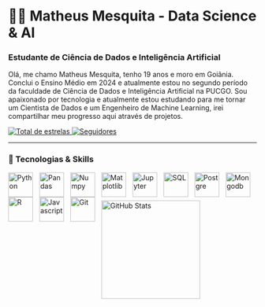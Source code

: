 # 👨‍💻 Matheus Mesquita - Data Science & AI

### Estudante de Ciência de Dados e Inteligência Artificial

Olá, me chamo Matheus Mesquita, tenho 19 anos e moro em Goiânia. Conclui o Ensino Médio em 2024 e atualmente estou no segundo período da faculdade de Ciência de Dados e Inteligência Artificial na PUCGO. Sou apaixonado por tecnologia e atualmente estou estudando para me tornar um Cientista de Dados e um Engenheiro de Machine Learning, irei compartilhar meu progresso aqui através de projetos.

<a href="https://github.com/Mesquita14w">
        <img 
            alt="Total de estrelas" 
            title="Total de estrelas GitHub" 
            src="https://custom-icon-badges.demolab.com/github/stars/Mesquita14w?color=55960c&style=for-the-badge&labelColor=488207&logo=star&label=estrelas"
        />
    </a>
    <a href="https://github.com/Mesquita14w">
        <img 
            alt="Seguidores" 
            title="Me siga no GitHub" 
            src="https://custom-icon-badges.demolab.com/github/followers/Mesquita14w?color=236ad3&labelColor=1155ba&style=for-the-badge&logo=github&label=Seguidores&logoColor=white"
        />
    </a>

---

### 🤖 Tecnologias & Skills


<img 
    align="left" 
    alt="Python" 
    title="Python"
    width="50px" 
    style="padding-right: 10px;" 
    src="https://cdn.jsdelivr.net/gh/devicons/devicon@latest/icons/python/python-original.svg" 
/>

<img 
    align="left" 
    alt="Pandas" 
    title="Pandas"
    width="50px" 
    style="padding-right: 10px;" 
    src="https://cdn.jsdelivr.net/gh/devicons/devicon@latest/icons/pandas/pandas-original-wordmark.svg" 
/>

<img 
    align="left" 
    alt="Numpy" 
    title="Numpy"
    width="50px" 
    style="padding-right: 10px;" 
    src="https://cdn.jsdelivr.net/gh/devicons/devicon@latest/icons/numpy/numpy-original-wordmark.svg" 
/>

<img 
    align="left" 
    alt="Matplotlib" 
    title="Matplotlib"
    width="50px" 
    style="padding-right: 10px;" 
    src="https://cdn.jsdelivr.net/gh/devicons/devicon@latest/icons/matplotlib/matplotlib-original-wordmark.svg" 
/>

<img 
    align="left" 
    alt="Jupyter" 
    title="Jupyter"
    width="50px" 
    style="padding-right: 10px;" 
    src="https://cdn.jsdelivr.net/gh/devicons/devicon@latest/icons/jupyter/jupyter-original-wordmark.svg" 
/>

<img 
    align="left" 
    alt="SQL" 
    title="SQL"
    width="50px" 
    style="padding-right: 10px;" 
    src="https://cdn.jsdelivr.net/gh/devicons/devicon@latest/icons/azuresqldatabase/azuresqldatabase-original.svg" 
/>

<img 
    align="left" 
    alt="Postgre" 
    title="Postgre"
    width="50px" 
    style="padding-right: 10px;" 
    src="https://cdn.jsdelivr.net/gh/devicons/devicon@latest/icons/postgresql/postgresql-original-wordmark.svg" 
/>

<img 
    align="left" 
    alt="Mongodb" 
    title="Mongodb"
    width="50px" 
    style="padding-right: 10px;" 
    src="https://cdn.jsdelivr.net/gh/devicons/devicon@latest/icons/mongodb/mongodb-original-wordmark.svg" 
/>

<img 
    align="left" 
    alt="R" 
    title="R"
    width="50px" 
    style="padding-right: 10px;" 
    src="https://cdn.jsdelivr.net/gh/devicons/devicon@latest/icons/r/r-plain.svg"
/>

<img 
    align="left" 
    alt="Javascript" 
    title="Javascript"
    width="50px" 
    style="padding-right: 10px;" 
    src="https://cdn.jsdelivr.net/gh/devicons/devicon@latest/icons/javascript/javascript-original.svg" 
/>

<img 
    align="left" 
    alt="Git" 
    title="Git"
    width="50px" 
    style="padding-right: 10px;" 
    src="https://cdn.jsdelivr.net/gh/devicons/devicon@latest/icons/git/git-original.svg" 
/>

<br/>
<br/>

###  

<p>
 <img 
      align="left" 
      alt="GitHub Stats" 
      height="200" 
      src="https://github-readme-stats.vercel.app/api/top-langs/?username=Mesquita14w&theme=tokyonight&layout=compact&custom_title=Tecnologias&langs_count=9" 
  />

</p>
